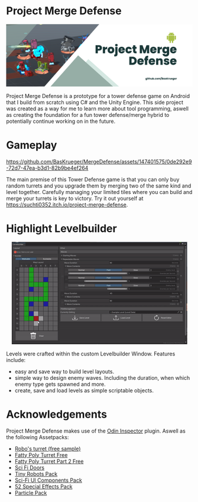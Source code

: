 # Project Merge Defense
<p align="center">
    <img src="readme/Banner.png" alt="Project Merge Defense Banner"><br>
</p>

Project Merge Defense is a prototype for a tower defense game on Android that I build from scratch using C# and the Unity Engine.
This side project was created as a way for me to learn more about tool programming, aswell as creating the foundation for a fun tower defense/merge hybrid to potentially continue working on in the future.

# Gameplay
https://github.com/BasKrueger/MergeDefense/assets/147401575/0de292e9-72d7-47ea-b3d1-82b9be4ef264

The main premise of this Tower Defense game is that you can only buy random turrets and you upgrade them by merging two of the same kind and level together. Carefully managing your limited tiles where you can build and merge your turrets is key to victory.
Try it out yourself at https://suchti0352.itch.io/project-merge-defense.

# Highlight Levelbuilder
<p align="center">
    <img src="readme/Levelbuilder.gif" alt="Project Merge Defense Banner"><br>
</p>

Levels were crafted within the custom Levelbuilder Window.
Features include:

- easy and save way to build level layouts.
- simple way to design enemy waves. Including the duration, when which enemy type gets spawned and more.
- create, save and load levels as simple scriptable objects.

# Acknowledgements
Project Merge Defense makes use of the [Odin Inspector](https://odininspector.com/) plugin. 
Aswell as the following Assetpacks:
 - [Robo's turret (free sample)](https://assetstore.unity.com/packages/3d/environments/sci-fi/robo-s-turret-free-sample-147413)
 - [Fatty Poly Turret Free](https://assetstore.unity.com/packages/3d/props/weapons/fatty-poly-turret-free-155251)
 - [Fatty Poly Turret Part 2 Free](https://assetstore.unity.com/packages/3d/props/weapons/fatty-poly-turret-part-2-free-159989)
 - [Sci Fi Doors](https://assetstore.unity.com/packages/3d/environments/sci-fi/sci-fi-doors-162876)
 - [Tiny Robots Pack](https://assetstore.unity.com/packages/3d/characters/robots/tiny-robots-pack-98930)
 - [Sci-Fi UI Components Pack](https://assetstore.unity.com/packages/2d/gui/sci-fi-ui-components-pack-106382)
 - [52 Special Effects Pack](https://assetstore.unity.com/packages/vfx/particles/spells/52-special-effects-pack-10419)
 - [Particle Pack](https://assetstore.unity.com/packages/vfx/particles/particle-pack-127325)
